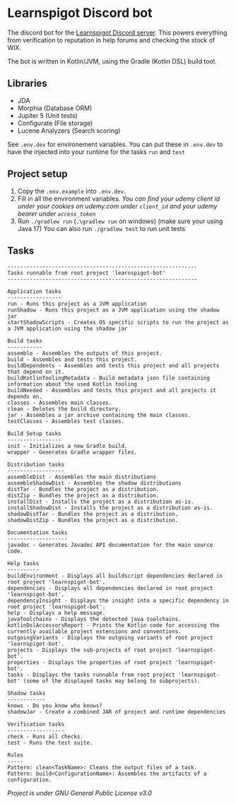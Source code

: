 # Learnspigot Discord bot
The discord bot for the [Learnspigot Discord server](https://learnspigot.com/discord). This powers everything from verification to reputation in help forums and checking the stock of WIX.  

The bot is written in Kotlin/JVM, using the Gradle (Kotlin DSL) build tool.
## Libraries
- JDA
- Morphia (Database ORM)
- Jupiter 5 (Unit tests)
- Configurate (File storage)
- Lucene Analyzers (Search scoring)

See `.env.dev` for environement variables. You can put these in `.env.dev` to have the injected into your runtime for the tasks `run` and `test`

## Project setup
1. Copy the `.env.example` into `.env.dev`.
2. Fill in all the environment variables.
   *You can find your udemy client id under your cookies on udemy.com under `client_id` and your udemy bearer under `access_token`*
3. Run `./gradlew run` (`.\gradlew run` on windows) (make sure your using Java 17)
   You can also run `./gradlew test` to run unit tests

## Tasks
```
------------------------------------------------------------
Tasks runnable from root project 'learnspigot-bot'
------------------------------------------------------------

Application tasks
-----------------
run - Runs this project as a JVM application
runShadow - Runs this project as a JVM application using the shadow jar
startShadowScripts - Creates OS specific scripts to run the project as a JVM application using the shadow jar

Build tasks
-----------
assemble - Assembles the outputs of this project.
build - Assembles and tests this project.
buildDependents - Assembles and tests this project and all projects that depend on it.
buildKotlinToolingMetadata - Build metadata json file containing information about the used Kotlin tooling
buildNeeded - Assembles and tests this project and all projects it depends on.
classes - Assembles main classes.
clean - Deletes the build directory.
jar - Assembles a jar archive containing the main classes.
testClasses - Assembles test classes.

Build Setup tasks
-----------------
init - Initializes a new Gradle build.
wrapper - Generates Gradle wrapper files.

Distribution tasks
------------------
assembleDist - Assembles the main distributions
assembleShadowDist - Assembles the shadow distributions
distTar - Bundles the project as a distribution.
distZip - Bundles the project as a distribution.
installDist - Installs the project as a distribution as-is.
installShadowDist - Installs the project as a distribution as-is.
shadowDistTar - Bundles the project as a distribution.
shadowDistZip - Bundles the project as a distribution.

Documentation tasks
-------------------
javadoc - Generates Javadoc API documentation for the main source code.

Help tasks
----------
buildEnvironment - Displays all buildscript dependencies declared in root project 'learnspigot-bot'.
dependencies - Displays all dependencies declared in root project 'learnspigot-bot'.
dependencyInsight - Displays the insight into a specific dependency in root project 'learnspigot-bot'.
help - Displays a help message.
javaToolchains - Displays the detected java toolchains.
kotlinDslAccessorsReport - Prints the Kotlin code for accessing the currently available project extensions and conventions.
outgoingVariants - Displays the outgoing variants of root project 'learnspigot-bot'.
projects - Displays the sub-projects of root project 'learnspigot-bot'.
properties - Displays the properties of root project 'learnspigot-bot'.
tasks - Displays the tasks runnable from root project 'learnspigot-bot' (some of the displayed tasks may belong to subprojects).

Shadow tasks
------------
knows - Do you know who knows?
shadowJar - Create a combined JAR of project and runtime dependencies

Verification tasks
------------------
check - Runs all checks.
test - Runs the test suite.

Rules
-----
Pattern: clean<TaskName>: Cleans the output files of a task.
Pattern: build<ConfigurationName>: Assembles the artifacts of a configuration.
```

*Project is under GNU General Public License v3.0*